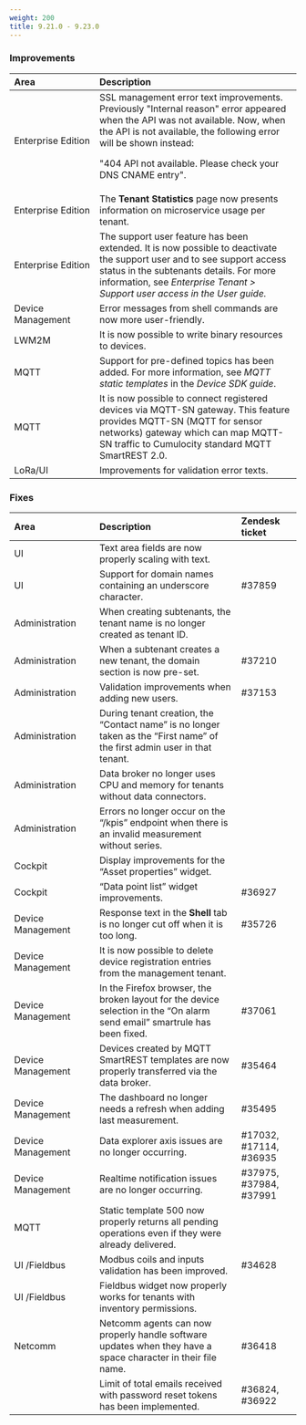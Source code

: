 ```yaml
---
weight: 200
title: 9.21.0 - 9.23.0
---
```


### Improvements



<table>
<col width = 150>
<thead>
<tr>
<th style="text-align:left">Area</th>
<th style="text-align:left">Description</th>
</tr>
</thead>
<tbody>
<tr>
<td style="text-align:left">Enterprise Edition</td>
<td style="text-align:left">SSL management error text improvements. Previously "Internal reason" error appeared when the API was not available. Now, when the API is not available, the following error will be shown instead:

"404 API not available. Please check your DNS CNAME entry".</td>
</tr>
<tr>
<td style="text-align:left">Enterprise Edition</td>
<td style="text-align:left">The <strong>Tenant Statistics</strong> page now presents information on microservice usage per tenant.</td>
</tr>
<tr>
<td style="text-align:left">Enterprise Edition</td>
<td style="text-align:left">The support user feature has been extended. It is now possible to deactivate the support user and to see support access status in the subtenants details. For more information, see <em>Enterprise Tenant > Support user access<em> in the <em>User guide<em>.</td>
</tr>
<tr>
<td style="text-align:left">Device Management</td>
<td style="text-align:left">Error messages from shell commands are now more user-friendly.</td>
</tr>
<tr>
<td style="text-align:left">LWM2M</td>
<td style="text-align:left">It is now possible to write binary resources to devices.</td>
</tr>
<tr>
<td style="text-align:left">MQTT</td>
<td style="text-align:left">Support for pre-defined topics has been added. For more information, see <em>MQTT static templates</em> in the <em>Device SDK guide</em>.</a></td>
</tr>
<tr>
<td style="text-align:left">MQTT</td>
<td style="text-align:left">It is now possible to connect registered devices via MQTT-SN gateway. This feature provides MQTT-SN (MQTT for sensor networks) gateway which can map MQTT-SN traffic to Cumulocity standard MQTT SmartREST 2.0.</td>
</tr>
<tr>
<td style="text-align:left">LoRa/UI</td>
<td style="text-align:left">Improvements for validation error texts.</td>
</tr>
</tbody>
</table>


### Fixes

<table>
<colgroup><col width="150">
</colgroup><thead>
<tr>
<th style="text-align:left">Area</th>
<th style="text-align:left">Description</th>
<th style="text-align:left">Zendesk ticket</th>
</tr>
</thead>
<tbody>
<tr>
<td style="text-align:left">UI</td>
<td style="text-align:left">Text area fields are now properly scaling with text. </td>
<td> </td>
</tr>
<tr>
<td style="text-align:left">UI</td>
<td style="text-align:left">Support for domain names containing an underscore character.</td>
<td>#37859 </td>
</tr>
<tr>
<td style="text-align:left">Administration</td>
<td style="text-align:left">When creating subtenants, the tenant name is no longer created as tenant ID.</td>
<td> </td>
</tr>
<tr>
<td style="text-align:left">Administration</td>
<td style="text-align:left">When a subtenant creates a new tenant, the domain section is now pre-set.
</td>
<td>#37210 </td>
</tr>
<tr>
<td style="text-align:left">Administration</td>
<td style="text-align:left">Validation improvements when adding new users.</td>
<td>#37153</td>
</tr>
<tr>
<td style="text-align:left">Administration</td>
<td style="text-align:left">During tenant creation, the “Contact name” is no longer taken as the “First name” of the first admin user in that tenant.
</td>
<td> </td>
</tr>
<tr>
<td style="text-align:left">Administration</td>
<td style="text-align:left">Data broker no longer uses CPU and memory for tenants without data connectors.
</td>
<td> </td>
</tr>
<tr>
<tr>
<td style="text-align:left">Administration</td>
<td style="text-align:left">Errors no longer occur on the “/kpis” endpoint when there is an invalid measurement without series.
</td>
<td> </td>
</tr>
<tr>
<td style="text-align:left">Cockpit</td>
<td style="text-align:left">Display improvements for the “Asset properties” widget.
</td>
<td> </td>
</tr>
<tr>
<td style="text-align:left">Cockpit</td>
<td style="text-align:left">“Data point list” widget improvements.
</td>
<td>#36927</td>
</tr>
<tr>
<td style="text-align:left">Device Management</td>
<td style="text-align:left">Response text in the <strong>Shell</strong> tab is no longer cut off when it is too long.</td>
<td style="text-align:left">#35726</td>
</tr>
<tr>
<td style="text-align:left">Device Management</td>
<td style="text-align:left">It is now possible to delete device registration entries from the management tenant.</td>
<td style="text-align:left"></td>
</tr>
<tr>
<td style="text-align:left">Device Management</td>
<td style="text-align:left">In the Firefox browser, the broken layout for the device selection in the “On alarm send email” smartrule has been fixed.</td>
<td>#37061</td>
</tr>
<tr>
<td style="text-align:left">Device Management</td>
<td style="text-align:left">Devices created by MQTT SmartREST templates are now properly transferred via the data broker.
</td>
<td>#35464</td>
</tr>
<tr>
<td style="text-align:left">Device Management</td>
<td style="text-align:left">The dashboard no longer needs a refresh when adding last measurement.</td>
<td>#35495</td>
</tr>
<tr>
<td style="text-align:left">Device Management</td>
<td style="text-align:left">Data explorer axis issues are no longer occurring.</td>
<td>#17032, #17114, #36935</td>
</tr>
<tr>
<td style="text-align:left">Device Management</td>
<td style="text-align:left">Realtime notification issues are no longer occurring.</td>
<td>#37975, #37984, #37991</td>
</tr>
<tr>
<td style="text-align:left">MQTT</td>
<td style="text-align:left">Static template 500 now properly returns all pending operations even if they were already delivered.</td>
<td> </td>
</tr>
<tr>
<td style="text-align:left">UI /Fieldbus</td>
<td style="text-align:left">Modbus coils and inputs validation has been improved.</td>
<td>#34628 </td>
</tr>
<tr>
<td style="text-align:left">UI /Fieldbus</td>
<td style="text-align:left">Fieldbus widget now properly works for tenants with inventory permissions.</td>
<td style="text-align:left"></td>
</tr>
<tr>
<td style="text-align:left">Netcomm</td>
<td style="text-align:left">Netcomm agents can now properly handle software updates when they have a space character in their file name.</td>
<td style="text-align:left">#36418</td>
</tr>
<tr>
<td style="text-align:left"></td>
<td style="text-align:left">Limit of total emails received with password reset tokens has been implemented.</td>
<td>#36824, #36922</td>
</tr>
</tbody>
</table>

